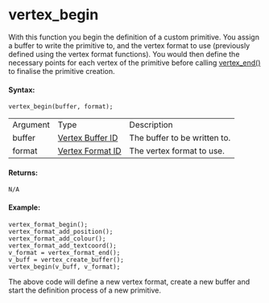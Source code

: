 # vertex_begin

With this function you begin the definition of a custom primitive. You
assign a buffer to write the primitive to, and the vertex format to use
(previously defined using the vertex format functions). You would then
define the necessary points for each vertex of the primitive before
calling [ vertex_end() ](vertex_end) to finalise the primitive
creation.

#### Syntax:

``` gml
vertex_begin(buffer, format);
```

|          |                                                                                                                   |                              |
|----------|-------------------------------------------------------------------------------------------------------------------|------------------------------|
| Argument | Type                                                                                                              | Description                  |
| buffer   |  [Vertex Buffer ID](../../../../../GameMaker_Language/GML_Reference/Drawing/Primitives/vertex_create_buffer)  | The buffer to be written to. |
| format   |  [Vertex Format ID](../../../../../GameMaker_Language/GML_Reference/Drawing/Primitives/vertex_format_end)     | The vertex format to use.    |

#### Returns:

``` gml
N/A
```

#### Example:

``` gml
vertex_format_begin();
vertex_format_add_position();
vertex_format_add_colour();
vertex_format_add_textcoord();
v_format = vertex_format_end();
v_buff = vertex_create_buffer();
vertex_begin(v_buff, v_format);
```

The above code will define a new vertex format, create a new buffer and
start the definition process of a new primitive.
